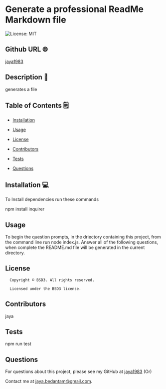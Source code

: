 # Generate a professional ReadMe Markdown file
  ![License: MIT](https://img.shields.io/badge/license-BSD3-yellowgreen.svg)

  ## Github URL 🌐
[jaya1983](https://github.com/jaya1983/)
## Description 📝
generates a file
  
## Table of Contents 🗒
* [Installation](#installation)
* [Usage](#usage)

* [License](#license)

* [Contributors](#contributors)
* [Tests](#tests)
* [Questions](#questions)

## Installation 💻 


To Install dependencies run these commands 

npm install inquirer

## Usage


To begin the question prompts, in the driectory containing this project, from the command line run node index.js.
 Answer all of the following questions, when complete the README.md file will be generated in the current directory.

## License



      Copyright © BSD3. All rights reserved. 
      
      Licensed under the BSD3 license.

## Contributors 
 

jaya

## Tests


npm run test

## Questions

For questions about this project, please see my GitHub at [jaya1983](https://github.com/jaya1983)  (Or) 

Contact me at jaya.bedantam@gmail.com.
